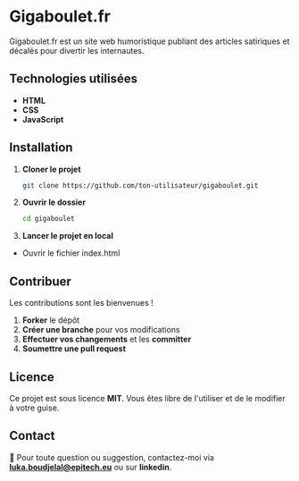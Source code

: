 # Gigaboulet.fr

Gigaboulet.fr est un site web humoristique publiant des articles satiriques et décalés pour divertir les internautes.

## Technologies utilisées

- **HTML**
- **CSS**
- **JavaScript**

## Installation

1. **Cloner le projet**  
   ```bash
   git clone https://github.com/ton-utilisateur/gigaboulet.git

2. **Ouvrir le dossier**
   ```bash
   cd gigaboulet
3. **Lancer le projet en local**
- Ouvrir le fichier index.html

## Contribuer

Les contributions sont les bienvenues !  
1. **Forker** le dépôt  
2. **Créer une branche** pour vos modifications  
3. **Effectuer vos changements** et les **committer**  
4. **Soumettre une pull request**  

## Licence

Ce projet est sous licence **MIT**. Vous êtes libre de l'utiliser et de le modifier à votre guise.

## Contact

📩 Pour toute question ou suggestion, contactez-moi via **luka.boudjelal@epitech.eu** ou sur **linkedin**.
